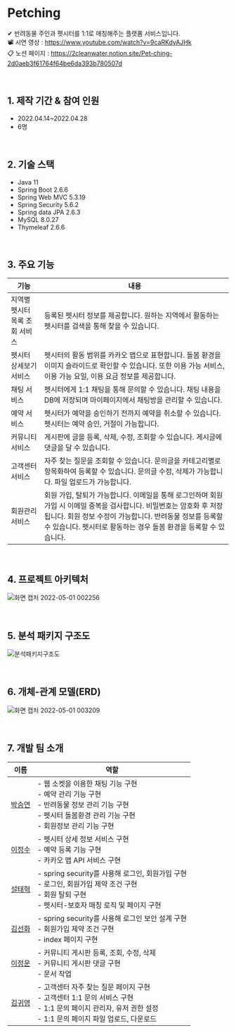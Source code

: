 # Petching
✔ 반려동물 주인과 펫시터를 1:1로 매칭해주는 플랫폼 서비스입니다.<br>
📽 시연 영상 : https://www.youtube.com/watch?v=9caRKdyAJHk <br>
📋 노션 페이지 : https://2cleanwater.notion.site/Pet-ching-2d0aeb3f61764f64be6da393b780507d

<br>

## 1. 제작 기간 & 참여 인원
- 2022.04.14~2022.04.28
- 6명

<br>

## 2. 기술 스택
- Java 11
- Spring Boot 2.6.6
- Spring Web MVC 5.3.19
- Spring Security 5.6.2
- Spring data JPA 2.6.3
- MySQL 8.0.27
- Thymeleaf 2.6.6

<br>

## 3. 주요 기능
|기능|내용|
|--|--|
|지역별 펫시터 목록 조회 서비스|등록된 펫시터 정보를 제공합니다. 원하는 지역에서 활동하는 펫시터를 검색을 통해 찾을 수 있습니다.|
|펫시터 상세보기 서비스|펫시터의 활동 범위를 카카오 맵으로 표현합니다. 돌봄 환경을 이미지 슬라이드로 확인할 수 있습니다. 또한 이용 가능 서비스, 이용 가능 요일, 이용 요금 정보를 제공합니다.|
|채팅 서비스|펫시터에게 1:1 채팅을 통해 문의할 수 있습니다. 채팅 내용을 DB에 저장되며 마이페이지에서 채팅방을 관리할 수 있습니다.|
|예약 서비스|펫시터가 예약을 승인하기 전까지 예약을 취소할 수 있습니다. 펫시터는 예약 승인, 거절이 가능합니다.|
|커뮤니티 서비스|게시판에 글을 등록, 삭제, 수정, 조회할 수 있습니다. 게시글에 댓글을 달 수 있습니다.|
|고객센터 서비스|자주 찾는 질문을 조회할 수 있습니다. 문의글을 카테고리별로 항목화하여 등록할 수 있습니다. 문의글 수정, 삭제가 가능합니다. 파일 업로드가 가능합니다.|
|회원관리 서비스|회원 가입, 탈퇴가 가능합니다. 이메일을 통해 로그인하며 회원가입 시 이메일 중복을 검사합니다. 비밀번호는 암호화 후 저장됩니다. 회원 정보 수정이 가능합니다. 반려동물 정보를 등록할 수 있습니다. 펫시터로 활동하는 경우 돌봄 환경을 등록할 수 있습니다.|

<br>

## 4. 프로젝트 아키텍처
![화면 캡처 2022-05-01 002256](https://user-images.githubusercontent.com/65762496/166111758-9647d44e-eeae-4559-b28e-397a53e6fa89.png)

<br>

## 5. 분석 패키지 구조도 
![분석패키지구조도](https://user-images.githubusercontent.com/65762496/166111849-381540a5-3f54-48e7-af15-874fc04c9690.png)

<br>

## 6. 개체-관계 모델(ERD)
![화면 캡처 2022-05-01 003209](https://user-images.githubusercontent.com/65762496/166112107-e469986b-4cfa-44ec-b65f-807d8afeca21.png)

<br>

## 7. 개발 팀 소개
|이름|역할|
|--|--|
|[박승연](https://github.com/seungyeonpark)|- 웹 소켓을 이용한 채팅 기능 구현 <br>- 예약 관리 기능 구현 <br> - 반려동물 정보 관리 기능 구현 <br>- 펫시터 돌봄환경 관리 기능 구현 <br>- 회원정보 관리 기능 구현|
|[이정수](https://github.com/2cleanwater)|- 펫시터 상세 정보 서비스 구현 <br>- 예약 등록 기능 구현 <br>- 카카오 맵 API 서비스 구현|
|[설태혁](https://github.com/seoltaehyeok)|- spring security를 사용해 로그인, 회원가입 구현 <br>- 로그인, 회원가입 제약 조건 구현 <br>- 회원 탈퇴 구현 <br>- 펫시터-보호자 매칭 로직 및 페이지 구현|
|[김선화](https://github.com/hhhhhsh)|- spring security를 사용해 로그인 보안 설계 구현 <br>- 회원가입 제약 조건 구현 <br>- index 페이지 구현|
|[이정운](https://github.com/wjddns0882)|- 커뮤니티 게시판 등록, 조회, 수정, 삭제 <br>- 커뮤니티 게시판 댓글 구현 <br>- 문서 작업|
|[김귀영](https://github.com/Onlwu)|- 고객센터 자주 찾는 질문 페이지 구현 <br>- 고객센터 1:1 문의 서비스 구현 <br>- 1:1 문의 페이지 관리자, 유저 권한 설정 <br>- 1:1 문의 페이지 파일 업로드, 다운로드|


